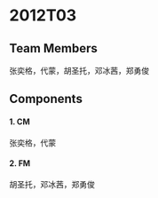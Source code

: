 # 2012T03

## Team Members

张奕格，代蒙，胡圣托，邓冰茜，郑勇俊

## Components

#### 1. CM

张奕格，代蒙

#### 2. FM

胡圣托，邓冰茜，郑勇俊
